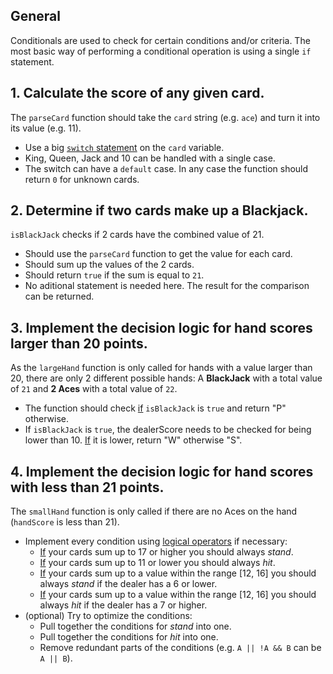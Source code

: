 ## General

Conditionals are used to check for certain conditions and/or criteria. The most basic way of performing a conditional operation is using a single `if` statement.

## 1. Calculate the score of any given card.

The `parseCard` function should take the `card` string (e.g. `ace`) and turn it into its value (e.g. 11).

- Use a big [`switch` statement][switch-statement] on the `card` variable.
- King, Queen, Jack and 10 can be handled with a single case.
- The switch can have a `default` case. In any case the function should return `0` for unknown cards.

## 2. Determine if two cards make up a Blackjack.

`isBlackJack` checks if 2 cards have the combined value of 21.

- Should use the `parseCard` function to get the value for each card.
- Should sum up the values of the 2 cards.
- Should return `true` if the sum is equal to `21`.
- No aditional statement is needed here. The result for the comparison can be returned.

## 3. Implement the decision logic for hand scores larger than 20 points.

As the `largeHand` function is only called for hands with a value larger than 20, there are only 2 different possible hands: A **BlackJack** with a total value of `21` and **2 Aces** with a total value of `22`.

- The function should check [if][if-statement] `isBlackJack` is `true` and return "P" otherwise.
- If `isBlackJack` is `true`, the dealerScore needs to be checked for being lower than 10. [If][if-statement] it is lower, return "W" otherwise "S".

## 4. Implement the decision logic for hand scores with less than 21 points.

The `smallHand` function is only called if there are no Aces on the hand (`handScore` is less than 21).

- Implement every condition using [logical operators][logical-operators] if necessary:
  - [If][if-statement] your cards sum up to 17 or higher you should always _stand_.
  - [If][if-statement] your cards sum up to 11 or lower you should always _hit_.
  - [If][if-statement] your cards sum up to a value within the range [12, 16] you should always _stand_ if the dealer has a 6 or lower.
  - [If][if-statement] your cards sum up to a value within the range [12, 16] you should always _hit_ if the dealer has a 7 or higher.
- (optional) Try to optimize the conditions:
  - Pull together the conditions for _stand_ into one.
  - Pull together the conditions for _hit_ into one.
  - Remove redundant parts of the conditions (e.g. `A || !A && B` can be `A || B`).

[logical-operators]: https://docs.oracle.com/javase/tutorial/java/nutsandbolts/op2.html
[if-statement]: https://docs.oracle.com/javase/tutorial/java/nutsandbolts/if.html
[switch-statement]: https://docs.oracle.com/javase/tutorial/java/nutsandbolts/switch.html
